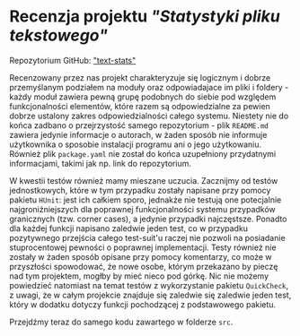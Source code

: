# Recenzja projektu *"Statystyki pliku tekstowego"*

Repozytorium GitHub: ["text-stats"](https://github.com/logx/text-stats)

Recenzowany przez nas projekt charakteryzuje się logicznym i dobrze przemyślanym podziałem na moduły oraz odpowiadajace
im pliki i foldery - każdy moduł zawiera pewną grupę podobnych do siebie pod względem funkcjonalności elementów, które
razem są odpowiedzialne za pewien dobrze ustalony zakres odpowiedzialności całego systemu. Niestety nie do końca zadbano
o przejrzystość samego repozytorium - plik `README.md` zawiera jedynie informacje o autorach, w żaden sposób nie informuje
użytkownika o sposobie instalacji programu ani o jego użytkowaniu. Również plik `package.yaml` nie został do końca
uzupełniony przydatnymi informacjami, takimi jak np. link do repozytorium. 

W kwestii testów również mamy mieszane uczucia. Zacznijmy od testów jednostkowych, które w tym przypadku zostały napisane przy pomocy pakietu `HUnit`: jest ich całkiem sporo, jednakże nie testują one potecjalnie najgroniźniejszych dla poprawnej funkcjonalności systemu przypadków granicznych (tzw. corner cases), a jedynie przypadki najczęstsze. Ponadto dla każdej funkcji napisano zaledwie jeden test, co w przypadku pozytywnego przejścia całego test-suit'u raczej nie pozwoli na posiadanie stuprocentowej pewności o poprawnej implementacji. Testy również nie zostały w żaden sposób opisane przy pomocy komentarzy, co może w przyszłości spowodować, że nowe osobe,  którym przekazano by pieczę nad tym projektem, mogłby by mieć nieco pod górkę. Nic nie możemy powiedzieć natomiast na temat testów z wykorzystanie pakietu `QuickCheck`, z uwagi, że w całym projekcie znajduje się zaledwie się zaledwie jeden test, który w dodatku dotyczy funkcji pochodzącej z podstawowego pakietu. 

Przejdźmy teraz do samego kodu zawartego w folderze `src`. 
